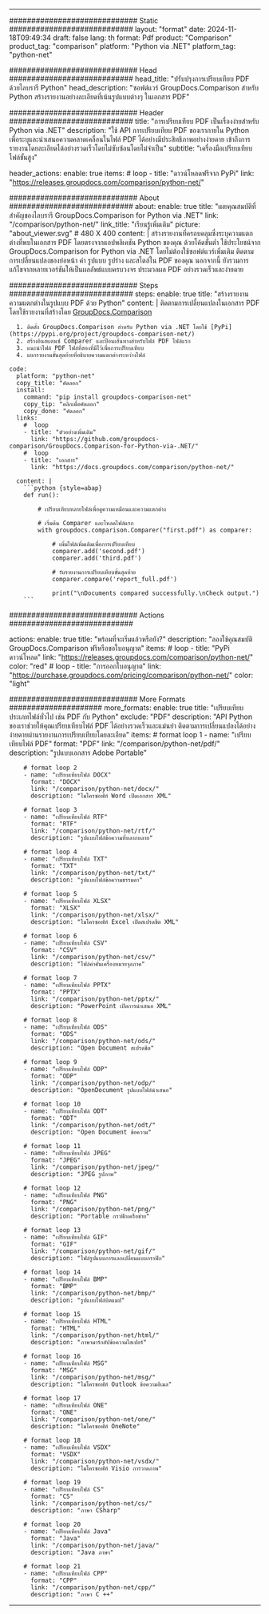 
---
############################# Static ############################
layout: "format"
date:  2024-11-18T09:49:34
draft: false
lang: th
format: Pdf
product: "Comparison"
product_tag: "comparison"
platform: "Python via .NET"
platform_tag: "python-net"

############################# Head ############################
head_title: "ปรับปรุงการเปรียบเทียบ PDF ด้วยไลบรารี Python"
head_description: "ซอฟต์แวร์ GroupDocs.Comparison สำหรับ Python สร้างรายงานอย่างละเอียดที่เน้นรูปแบบต่างๆ ในเอกสาร PDF"

############################# Header ############################
title: "การเปรียบเทียบ PDF เป็นเรื่องง่ายสำหรับ Python via .NET" 
description: "ใช้ API การเปรียบเทียบ PDF ของเราภายใน Python เพื่อระบุและนำเสนอความคลาดเคลื่อนในไฟล์ PDF ได้อย่างมีประสิทธิภาพอย่างง่ายดาย เข้าถึงการรายงานโดยละเอียดได้อย่างรวดเร็วโดยไม่ซับซ้อนโดยไม่จำเป็น"
subtitle: "เครื่องมือเปรียบเทียบไฟล์ขั้นสูง" 

header_actions:
  enable: true
  items:
    #  loop
    - title: "ดาวน์โหลดฟรีจาก PyPi"
      link: "https://releases.groupdocs.com/comparison/python-net/"
      
############################# About ############################
about:
    enable: true
    title: "เผยคุณสมบัติที่สำคัญของไลบรารี GroupDocs.Comparison for Python via .NET"
    link: "/comparison/python-net/"
    link_title: "เรียนรู้เพิ่มเติม"
    picture: "about_viewer.svg" # 480 X 400
    content: |
       สร้างรายงานที่ครอบคลุมซึ่งระบุความแตกต่างที่พบในเอกสาร PDF โดยตรงจากแอปพลิเคชัน Python ของคุณ ด้วยโค้ดขั้นต่ำ ใช้ประโยชน์จาก GroupDocs.Comparison for Python via .NET โดยไม่ต้องใช้ซอฟต์แวร์เพิ่มเติม ติดตามการเปลี่ยนแปลงของย่อหน้า คำ รูปแบบ รูปร่าง และสไตล์ใน PDF ของคุณ นอกจากนี้ ยังรวมการแก้ไขจากหลายเวอร์ชันให้เป็นผลลัพธ์แบบครบวงจร ประมวลผล PDF อย่างรวดเร็วและง่ายดาย

############################# Steps ############################
steps:
    enable: true
    title: "สร้างรายงานความแตกต่างในรูปแบบ PDF ด้วย Python"
    content: |
      ติดตามการเปลี่ยนแปลงในเอกสาร PDF โดยใช้รายงานที่สร้างโดย [GroupDocs.Comparison](https://products.groupdocs.com/comparison/python-net/)
      
      1. ติดตั้ง GroupDocs.Comparison สำหรับ Python via .NET โดยใช้ [PyPi](https://pypi.org/project/groupdocs-comparison-net/)
      2. สร้างอินสแตนซ์ Comparer และป้อนเส้นทางสำหรับไฟล์ PDF ไฟล์แรก
      3. แนะนำไฟล์ PDF ไฟล์ที่สองที่มีไว้เพื่อการเปรียบเทียบ
      4. แยกรายงานขั้นสุดท้ายที่อธิบายความแตกต่างระหว่างไฟล์
   
    code:
      platform: "python-net"
      copy_title: "คัดลอก"
      install:
        command: "pip install groupdocs-comparison-net"
        copy_tip: "คลิกเพื่อคัดลอก"
        copy_done: "คัดลอก"
      links:
        #  loop
        - title: "ตัวอย่างเพิ่มเติม"
          link: "https://github.com/groupdocs-comparison/GroupDocs.Comparison-for-Python-via-.NET/"
        #  loop
        - title: "เอกสาร"
          link: "https://docs.groupdocs.com/comparison/python-net/"
          
      content: |
        ```python {style=abap}
        def run():

            # เปรียบเทียบหลายไฟล์เพื่อดูความเหมือนและความแตกต่าง

            # เริ่มต้น Comparer และโหลดไฟล์แรก
            with groupdocs.comparison.Comparer("first.pdf") as comparer:

                # เพิ่มไฟล์เพิ่มเติมเพื่อการเปรียบเทียบ
                comparer.add('second.pdf')
                comparer.add('third.pdf')

                # รับรายงานการเปรียบเทียบขั้นสุดท้าย
                comparer.compare('report_full.pdf')

                print("\nDocuments compared successfully.\nCheck output.")
        ```            

############################# Actions ############################

actions:
  enable: true
  title: "พร้อมที่จะเริ่มแล้วหรือยัง?"
  description: "ลองใช้คุณสมบัติ GroupDocs.Comparison ฟรีหรือขอใบอนุญาต"
  items:
    #  loop
    - title: "PyPi ดาวน์โหลด"
      link: "https://releases.groupdocs.com/comparison/python-net/"
      color: "red"
        #  loop
    - title: "การออกใบอนุญาต"
      link: "https://purchase.groupdocs.com/pricing/comparison/python-net/"
      color: "light"


############################# More Formats #####################
more_formats:
    enable: true
    title: "เปรียบเทียบประเภทไฟล์ทั่วไป เช่น PDF กับ Python"
    exclude: "PDF"
    description: "API Python ของเราช่วยให้คุณเปรียบเทียบไฟล์ PDF ได้อย่างรวดเร็วและแม่นยำ ติดตามการเปลี่ยนแปลงได้อย่างง่ายดายผ่านรายงานการเปรียบเทียบโดยละเอียด"
    items: 
        # format loop 1
        - name: "เปรียบเทียบไฟล์ PDF"
          format: "PDF"
          link: "/comparison/python-net/pdf/"
          description: "รูปแบบเอกสาร Adobe Portable"

        # format loop 2
        - name: "เปรียบเทียบไฟล์ DOCX"
          format: "DOCX"
          link: "/comparison/python-net/docx/"
          description: "ไมโครซอฟท์ Word เปิดเอกสาร XML"

        # format loop 3
        - name: "เปรียบเทียบไฟล์ RTF"
          format: "RTF"
          link: "/comparison/python-net/rtf/"
          description: "รูปแบบไฟล์ข้อความที่หลากหลาย"

        # format loop 4
        - name: "เปรียบเทียบไฟล์ TXT"
          format: "TXT"
          link: "/comparison/python-net/txt/"
          description: "รูปแบบไฟล์ข้อความธรรมดา"

        # format loop 5
        - name: "เปรียบเทียบไฟล์ XLSX"
          format: "XLSX"
          link: "/comparison/python-net/xlsx/"
          description: "ไมโครซอฟท์ Excel เปิดสเปรดชีต XML"

        # format loop 6
        - name: "เปรียบเทียบไฟล์ CSV"
          format: "CSV"
          link: "/comparison/python-net/csv/"
          description: "ไฟล์ค่าคั่นเครื่องหมายจุลภาค"

        # format loop 7
        - name: "เปรียบเทียบไฟล์ PPTX"
          format: "PPTX"
          link: "/comparison/python-net/pptx/"
          description: "PowerPoint เปิดการนำเสนอ XML"

        # format loop 8
        - name: "เปรียบเทียบไฟล์ ODS"
          format: "ODS"
          link: "/comparison/python-net/ods/"
          description: "Open Document สเปรดชีต"

        # format loop 9
        - name: "เปรียบเทียบไฟล์ ODP"
          format: "ODP"
          link: "/comparison/python-net/odp/"
          description: "OpenDocument รูปแบบไฟล์นำเสนอ"

        # format loop 10
        - name: "เปรียบเทียบไฟล์ ODT"
          format: "ODT"
          link: "/comparison/python-net/odt/"
          description: "Open Document ข้อความ"

        # format loop 11
        - name: "เปรียบเทียบไฟล์ JPEG"
          format: "JPEG"
          link: "/comparison/python-net/jpeg/"
          description: "JPEG รูปภาพ"

        # format loop 12
        - name: "เปรียบเทียบไฟล์ PNG"
          format: "PNG"
          link: "/comparison/python-net/png/"
          description: "Portable กราฟิกเครือข่าย"

        # format loop 13
        - name: "เปรียบเทียบไฟล์ GIF"
          format: "GIF"
          link: "/comparison/python-net/gif/"
          description: "ไฟล์รูปแบบการแลกเปลี่ยนแบบกราฟิก"

        # format loop 14
        - name: "เปรียบเทียบไฟล์ BMP"
          format: "BMP"
          link: "/comparison/python-net/bmp/"
          description: "รูปแบบไฟล์บิตแมป"

        # format loop 15
        - name: "เปรียบเทียบไฟล์ HTML"
          format: "HTML"
          link: "/comparison/python-net/html/"
          description: "ภาษามาร์กอัปข้อความไฮเปอร์"

        # format loop 16
        - name: "เปรียบเทียบไฟล์ MSG"
          format: "MSG"
          link: "/comparison/python-net/msg/"
          description: "ไมโครซอฟท์ Outlook ข้อความอีเมล"

        # format loop 17
        - name: "เปรียบเทียบไฟล์ ONE"
          format: "ONE"
          link: "/comparison/python-net/one/"
          description: "ไมโครซอฟท์ OneNote"

        # format loop 18
        - name: "เปรียบเทียบไฟล์ VSDX"
          format: "VSDX"
          link: "/comparison/python-net/vsdx/"
          description: "ไมโครซอฟท์ Visio การวาดภาพ"

        # format loop 19
        - name: "เปรียบเทียบไฟล์ CS"
          format: "CS"
          link: "/comparison/python-net/cs/"
          description: "ภาษา CSharp"

        # format loop 20
        - name: "เปรียบเทียบไฟล์ Java"
          format: "Java"
          link: "/comparison/python-net/java/"
          description: "Java ภาษา"
          
        # format loop 21
        - name: "เปรียบเทียบไฟล์ CPP"
          format: "CPP"
          link: "/comparison/python-net/cpp/"
          description: "ภาษา C ++"
---